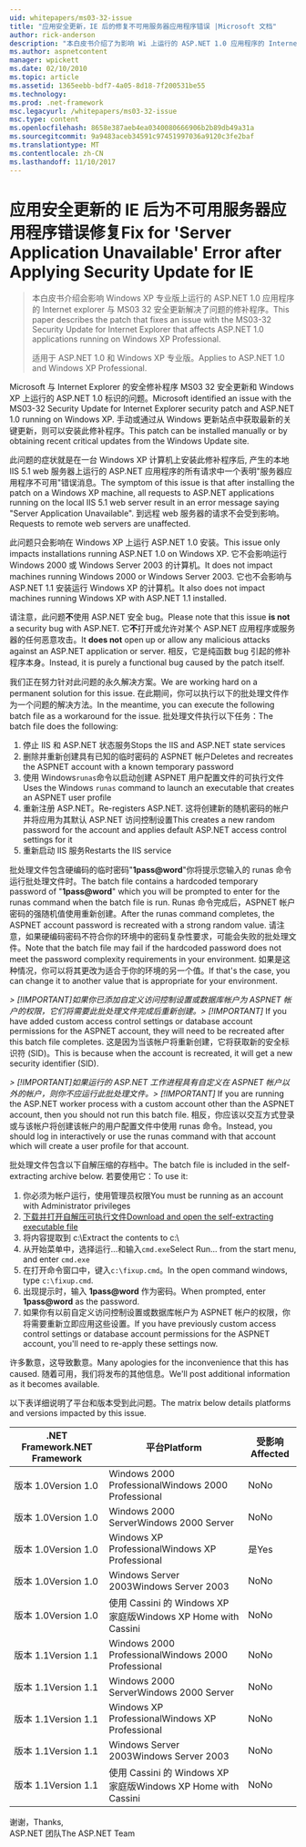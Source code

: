 ```yaml
---
uid: whitepapers/ms03-32-issue
title: "应用安全更新，IE 后的修复不可用服务器应用程序错误 |Microsoft 文档"
author: rick-anderson
description: "本白皮书介绍了为影响 Wi 上运行的 ASP.NET 1.0 应用程序的 Internet 资源管理器与 MS03 32 安全更新解决了问题的修补程序..."
ms.author: aspnetcontent
manager: wpickett
ms.date: 02/10/2010
ms.topic: article
ms.assetid: 1365eebb-bdf7-4a05-8d18-7f200531be55
ms.technology: 
ms.prod: .net-framework
msc.legacyurl: /whitepapers/ms03-32-issue
msc.type: content
ms.openlocfilehash: 8658e387aeb4ea0340080666906b2b89db49a31a
ms.sourcegitcommit: 9a9483aceb34591c97451997036a9120c3fe2baf
ms.translationtype: MT
ms.contentlocale: zh-CN
ms.lasthandoff: 11/10/2017
---
```

<a name="fix-for-server-application-unavailable-error-after-applying-security-update-for-ie"></a><span data-ttu-id="edff7-103">应用安全更新的 IE 后为不可用服务器应用程序错误修复</span><span class="sxs-lookup"><span data-stu-id="edff7-103">Fix for 'Server Application Unavailable' Error after Applying Security Update for IE</span></span>
====================
> <span data-ttu-id="edff7-104">本白皮书介绍会影响 Windows XP 专业版上运行的 ASP.NET 1.0 应用程序的 Internet explorer 与 MS03 32 安全更新解决了问题的修补程序。</span><span class="sxs-lookup"><span data-stu-id="edff7-104">This paper describes the patch that fixes an issue with the MS03-32 Security Update for Internet Explorer that affects ASP.NET 1.0 applications running on Windows XP Professional.</span></span>
> 
> <span data-ttu-id="edff7-105">适用于 ASP.NET 1.0 和 Windows XP 专业版。</span><span class="sxs-lookup"><span data-stu-id="edff7-105">Applies to ASP.NET 1.0 and Windows XP Professional.</span></span>


<span data-ttu-id="edff7-106">Microsoft 与 Internet Explorer 的安全修补程序 MS03 32 安全更新和 Windows XP 上运行的 ASP.NET 1.0 标识的问题。</span><span class="sxs-lookup"><span data-stu-id="edff7-106">Microsoft identified an issue with the MS03-32 Security Update for Internet Explorer security patch and ASP.NET 1.0 running on Windows XP.</span></span> <span data-ttu-id="edff7-107">手动或通过从 Windows 更新站点中获取最新的关键更新，则可以安装此修补程序。</span><span class="sxs-lookup"><span data-stu-id="edff7-107">This patch can be installed manually or by obtaining recent critical updates from the Windows Update site.</span></span>

<span data-ttu-id="edff7-108">此问题的症状就是在一台 Windows XP 计算机上安装此修补程序后, 产生的本地 IIS 5.1 web 服务器上运行的 ASP.NET 应用程序的所有请求中一个表明"服务器应用程序不可用"错误消息。</span><span class="sxs-lookup"><span data-stu-id="edff7-108">The symptom of this issue is that after installing the patch on a Windows XP machine, all requests to ASP.NET applications running on the local IIS 5.1 web server result in an error message saying "Server Application Unavailable".</span></span> <span data-ttu-id="edff7-109">到远程 web 服务器的请求不会受到影响。</span><span class="sxs-lookup"><span data-stu-id="edff7-109">Requests to remote web servers are unaffected.</span></span>

<span data-ttu-id="edff7-110">此问题只会影响在 Windows XP 上运行 ASP.NET 1.0 安装。</span><span class="sxs-lookup"><span data-stu-id="edff7-110">This issue only impacts installations running ASP.NET 1.0 on Windows XP.</span></span> <span data-ttu-id="edff7-111">它不会影响运行 Windows 2000 或 Windows Server 2003 的计算机。</span><span class="sxs-lookup"><span data-stu-id="edff7-111">It does not impact machines running Windows 2000 or Windows Server 2003.</span></span> <span data-ttu-id="edff7-112">它也不会影响与 ASP.NET 1.1 安装运行 Windows XP 的计算机。</span><span class="sxs-lookup"><span data-stu-id="edff7-112">It also does not impact machines running Windows XP with ASP.NET 1.1 installed.</span></span>

<span data-ttu-id="edff7-113">请注意，此问题**不**使用 ASP.NET 安全 bug。</span><span class="sxs-lookup"><span data-stu-id="edff7-113">Please note that this issue **is not** a security bug with ASP.NET.</span></span> <span data-ttu-id="edff7-114">它**不**打开或允许对某个 ASP.NET 应用程序或服务器的任何恶意攻击。</span><span class="sxs-lookup"><span data-stu-id="edff7-114">It **does not** open up or allow any malicious attacks against an ASP.NET application or server.</span></span> <span data-ttu-id="edff7-115">相反，它是纯函数 bug 引起的修补程序本身。</span><span class="sxs-lookup"><span data-stu-id="edff7-115">Instead, it is purely a functional bug caused by the patch itself.</span></span>

<span data-ttu-id="edff7-116">我们正在努力针对此问题的永久解决方案。</span><span class="sxs-lookup"><span data-stu-id="edff7-116">We are working hard on a permanent solution for this issue.</span></span> <span data-ttu-id="edff7-117">在此期间，你可以执行以下的批处理文件作为一个问题的解决方法。</span><span class="sxs-lookup"><span data-stu-id="edff7-117">In the meantime, you can execute the following batch file as a workaround for the issue.</span></span> <span data-ttu-id="edff7-118">批处理文件执行以下任务：</span><span class="sxs-lookup"><span data-stu-id="edff7-118">The batch file does the following:</span></span>

1. <span data-ttu-id="edff7-119">停止 IIS 和 ASP.NET 状态服务</span><span class="sxs-lookup"><span data-stu-id="edff7-119">Stops the IIS and ASP.NET state services</span></span>
2. <span data-ttu-id="edff7-120">删除并重新创建具有已知的临时密码的 ASPNET 帐户</span><span class="sxs-lookup"><span data-stu-id="edff7-120">Deletes and recreates the ASPNET account with a known temporary password</span></span>
3. <span data-ttu-id="edff7-121">使用 Windows`runas`命令以启动创建 ASPNET 用户配置文件的可执行文件</span><span class="sxs-lookup"><span data-stu-id="edff7-121">Uses the Windows `runas` command to launch an executable that creates an ASPNET user profile</span></span>
4. <span data-ttu-id="edff7-122">重新注册 ASP.NET。</span><span class="sxs-lookup"><span data-stu-id="edff7-122">Re-registers ASP.NET.</span></span> <span data-ttu-id="edff7-123">这将创建新的随机密码的帐户并将应用为其默认 ASP.NET 访问控制设置</span><span class="sxs-lookup"><span data-stu-id="edff7-123">This creates a new random password for the account and applies default ASP.NET access control settings for it</span></span>
5. <span data-ttu-id="edff7-124">重新启动 IIS 服务</span><span class="sxs-lookup"><span data-stu-id="edff7-124">Restarts the IIS service</span></span>

<span data-ttu-id="edff7-125">批处理文件包含硬编码的临时密码"**1pass@word**"你将提示您输入的 runas 命令运行批处理文件时。</span><span class="sxs-lookup"><span data-stu-id="edff7-125">The batch file contains a hardcoded temporary password of "**1pass@word**" which you will be prompted to enter for the runas command when the batch file is run.</span></span> <span data-ttu-id="edff7-126">Runas 命令完成后，ASPNET 帐户密码的强随机值使用重新创建。</span><span class="sxs-lookup"><span data-stu-id="edff7-126">After the runas command completes, the ASPNET account password is recreated with a strong random value.</span></span> <span data-ttu-id="edff7-127">请注意，如果硬编码密码不符合你的环境中的密码复杂性要求，可能会失败的批处理文件。</span><span class="sxs-lookup"><span data-stu-id="edff7-127">Note that the batch file may fail if the hardcoded password does not meet the password complexity requirements in your environment.</span></span> <span data-ttu-id="edff7-128">如果是这种情况，你可以将其更改为适合于你的环境的另一个值。</span><span class="sxs-lookup"><span data-stu-id="edff7-128">If that's the case, you can change it to another value that is appropriate for your environment.</span></span>

<span data-ttu-id="edff7-129">*> [!IMPORTANT]*如果你已添加自定义访问控制设置或数据库帐户为 ASPNET 帐户的权限，它们将需要此批处理文件完成后重新创建。</span><span class="sxs-lookup"><span data-stu-id="edff7-129">*> [!IMPORTANT]* If you have added custom access control settings or database account permissions for the ASPNET account, they will need to be recreated after this batch file completes.</span></span> <span data-ttu-id="edff7-130">这是因为当该帐户将重新创建，它将获取新的安全标识符 (SID)。</span><span class="sxs-lookup"><span data-stu-id="edff7-130">This is because when the account is recreated, it will get a new security identifier (SID).</span></span>

<span data-ttu-id="edff7-131">*> [!IMPORTANT]*如果运行的 ASP.NET 工作进程具有自定义在 ASPNET 帐户以外的帐户，则你不应运行此批处理文件。</span><span class="sxs-lookup"><span data-stu-id="edff7-131">*> [!IMPORTANT]* If you are running the ASP.NET worker process with a custom account other than the ASPNET account, then you should not run this batch file.</span></span> <span data-ttu-id="edff7-132">相反，你应该以交互方式登录或与该帐户将创建该帐户的用户配置文件中使用 runas 命令。</span><span class="sxs-lookup"><span data-stu-id="edff7-132">Instead, you should log in interactively or use the runas command with that account which will create a user profile for that account.</span></span>

<span data-ttu-id="edff7-133">批处理文件包含以下自解压缩的存档中。</span><span class="sxs-lookup"><span data-stu-id="edff7-133">The batch file is included in the self-extracting archive below.</span></span> <span data-ttu-id="edff7-134">若要使用它：</span><span class="sxs-lookup"><span data-stu-id="edff7-134">To use it:</span></span>

1. <span data-ttu-id="edff7-135">你必须为帐户运行，使用管理员权限</span><span class="sxs-lookup"><span data-stu-id="edff7-135">You must be running as an account with Administrator privileges</span></span>
2. [<span data-ttu-id="edff7-136">下载并打开自解压可执行文件</span><span class="sxs-lookup"><span data-stu-id="edff7-136">Download and open the self-extracting executable file</span></span>](ms03-32-issue/_static/fixup1.exe)
3. <span data-ttu-id="edff7-137">将内容提取到 c:\\</span><span class="sxs-lookup"><span data-stu-id="edff7-137">Extract the contents to c:\\</span></span>
4. <span data-ttu-id="edff7-138">从开始菜单中，选择运行...和输入`cmd.exe`</span><span class="sxs-lookup"><span data-stu-id="edff7-138">Select Run... from the start menu, and enter `cmd.exe`</span></span>
5. <span data-ttu-id="edff7-139">在打开命令窗口中，键入`c:\fixup.cmd`。</span><span class="sxs-lookup"><span data-stu-id="edff7-139">In the open command windows, type `c:\fixup.cmd`.</span></span>
6. <span data-ttu-id="edff7-140">出现提示时，输入 **1pass@word** 作为密码。</span><span class="sxs-lookup"><span data-stu-id="edff7-140">When prompted, enter **1pass@word** as the password.</span></span>
7. <span data-ttu-id="edff7-141">如果你有以前自定义访问控制设置或数据库帐户为 ASPNET 帐户的权限，你将需要重新立即应用这些设置。</span><span class="sxs-lookup"><span data-stu-id="edff7-141">If you have previously custom access control settings or database account permissions for the ASPNET account, you'll need to re-apply these settings now.</span></span>

<span data-ttu-id="edff7-142">许多歉意，这导致歉意。</span><span class="sxs-lookup"><span data-stu-id="edff7-142">Many apologies for the inconvenience that this has caused.</span></span> <span data-ttu-id="edff7-143">随着可用，我们将发布的其他信息。</span><span class="sxs-lookup"><span data-stu-id="edff7-143">We'll post additional information as it becomes available.</span></span>

<span data-ttu-id="edff7-144">以下表详细说明了平台和版本受到此问题。</span><span class="sxs-lookup"><span data-stu-id="edff7-144">The matrix below details platforms and versions impacted by this issue.</span></span>

| <span data-ttu-id="edff7-145">.NET Framework</span><span class="sxs-lookup"><span data-stu-id="edff7-145">.NET Framework</span></span> | <span data-ttu-id="edff7-146">平台</span><span class="sxs-lookup"><span data-stu-id="edff7-146">Platform</span></span> | <span data-ttu-id="edff7-147">受影响</span><span class="sxs-lookup"><span data-stu-id="edff7-147">Affected</span></span> |
| --- | --- | --- |
| <span data-ttu-id="edff7-148">版本 1.0</span><span class="sxs-lookup"><span data-stu-id="edff7-148">Version 1.0</span></span> | <span data-ttu-id="edff7-149">Windows 2000 Professional</span><span class="sxs-lookup"><span data-stu-id="edff7-149">Windows 2000 Professional</span></span> | <span data-ttu-id="edff7-150">No</span><span class="sxs-lookup"><span data-stu-id="edff7-150">No</span></span> |
| <span data-ttu-id="edff7-151">版本 1.0</span><span class="sxs-lookup"><span data-stu-id="edff7-151">Version 1.0</span></span> | <span data-ttu-id="edff7-152">Windows 2000 Server</span><span class="sxs-lookup"><span data-stu-id="edff7-152">Windows 2000 Server</span></span> | <span data-ttu-id="edff7-153">No</span><span class="sxs-lookup"><span data-stu-id="edff7-153">No</span></span> |
| <span data-ttu-id="edff7-154">版本 1.0</span><span class="sxs-lookup"><span data-stu-id="edff7-154">Version 1.0</span></span> | <span data-ttu-id="edff7-155">Windows XP Professional</span><span class="sxs-lookup"><span data-stu-id="edff7-155">Windows XP Professional</span></span> | <span data-ttu-id="edff7-156">是</span><span class="sxs-lookup"><span data-stu-id="edff7-156">Yes</span></span> |
| <span data-ttu-id="edff7-157">版本 1.0</span><span class="sxs-lookup"><span data-stu-id="edff7-157">Version 1.0</span></span> | <span data-ttu-id="edff7-158">Windows Server 2003</span><span class="sxs-lookup"><span data-stu-id="edff7-158">Windows Server 2003</span></span> | <span data-ttu-id="edff7-159">No</span><span class="sxs-lookup"><span data-stu-id="edff7-159">No</span></span> |
| <span data-ttu-id="edff7-160">版本 1.0</span><span class="sxs-lookup"><span data-stu-id="edff7-160">Version 1.0</span></span> | <span data-ttu-id="edff7-161">使用 Cassini 的 Windows XP 家庭版</span><span class="sxs-lookup"><span data-stu-id="edff7-161">Windows XP Home with Cassini</span></span> | <span data-ttu-id="edff7-162">No</span><span class="sxs-lookup"><span data-stu-id="edff7-162">No</span></span> |
| <span data-ttu-id="edff7-163">版本 1.1</span><span class="sxs-lookup"><span data-stu-id="edff7-163">Version 1.1</span></span> | <span data-ttu-id="edff7-164">Windows 2000 Professional</span><span class="sxs-lookup"><span data-stu-id="edff7-164">Windows 2000 Professional</span></span> | <span data-ttu-id="edff7-165">No</span><span class="sxs-lookup"><span data-stu-id="edff7-165">No</span></span> |
| <span data-ttu-id="edff7-166">版本 1.1</span><span class="sxs-lookup"><span data-stu-id="edff7-166">Version 1.1</span></span> | <span data-ttu-id="edff7-167">Windows 2000 Server</span><span class="sxs-lookup"><span data-stu-id="edff7-167">Windows 2000 Server</span></span> | <span data-ttu-id="edff7-168">No</span><span class="sxs-lookup"><span data-stu-id="edff7-168">No</span></span> |
| <span data-ttu-id="edff7-169">版本 1.1</span><span class="sxs-lookup"><span data-stu-id="edff7-169">Version 1.1</span></span> | <span data-ttu-id="edff7-170">Windows XP Professional</span><span class="sxs-lookup"><span data-stu-id="edff7-170">Windows XP Professional</span></span> | <span data-ttu-id="edff7-171">No</span><span class="sxs-lookup"><span data-stu-id="edff7-171">No</span></span> |
| <span data-ttu-id="edff7-172">版本 1.1</span><span class="sxs-lookup"><span data-stu-id="edff7-172">Version 1.1</span></span> | <span data-ttu-id="edff7-173">Windows Server 2003</span><span class="sxs-lookup"><span data-stu-id="edff7-173">Windows Server 2003</span></span> | <span data-ttu-id="edff7-174">No</span><span class="sxs-lookup"><span data-stu-id="edff7-174">No</span></span> |
| <span data-ttu-id="edff7-175">版本 1.1</span><span class="sxs-lookup"><span data-stu-id="edff7-175">Version 1.1</span></span> | <span data-ttu-id="edff7-176">使用 Cassini 的 Windows XP 家庭版</span><span class="sxs-lookup"><span data-stu-id="edff7-176">Windows XP Home with Cassini</span></span> | <span data-ttu-id="edff7-177">No</span><span class="sxs-lookup"><span data-stu-id="edff7-177">No</span></span> |

<span data-ttu-id="edff7-178">谢谢，</span><span class="sxs-lookup"><span data-stu-id="edff7-178">Thanks,</span></span>   
 <span data-ttu-id="edff7-179">ASP.NET 团队</span><span class="sxs-lookup"><span data-stu-id="edff7-179">The ASP.NET Team</span></span>
